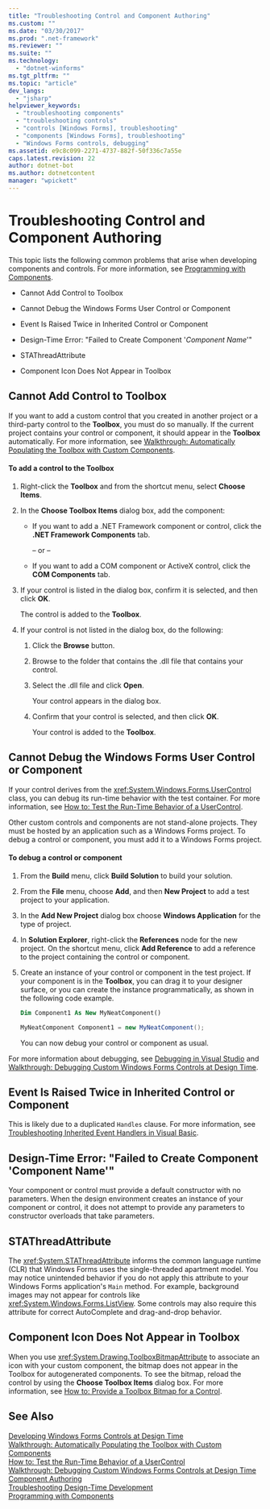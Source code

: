 ```yaml
---
title: "Troubleshooting Control and Component Authoring"
ms.custom: ""
ms.date: "03/30/2017"
ms.prod: ".net-framework"
ms.reviewer: ""
ms.suite: ""
ms.technology: 
  - "dotnet-winforms"
ms.tgt_pltfrm: ""
ms.topic: "article"
dev_langs: 
  - "jsharp"
helpviewer_keywords: 
  - "troubleshooting components"
  - "troubleshooting controls"
  - "controls [Windows Forms], troubleshooting"
  - "components [Windows Forms], troubleshooting"
  - "Windows Forms controls, debugging"
ms.assetid: e9c8c099-2271-4737-882f-50f336c7a55e
caps.latest.revision: 22
author: dotnet-bot
ms.author: dotnetcontent
manager: "wpickett"
---
```

# Troubleshooting Control and Component Authoring
This topic lists the following common problems that arise when developing components and controls. For more information, see [Programming with Components](http://msdn.microsoft.com/library/d4d4fcb4-e0b8-46b3-b679-7ee0026eb9e3).  
  
-   Cannot Add Control to Toolbox  
  
-   Cannot Debug the Windows Forms User Control or Component  
  
-   Event Is Raised Twice in Inherited Control or Component  
  
-   Design-Time Error: "Failed to Create Component '*Component Name*'"  
  
-   STAThreadAttribute  
  
-   Component Icon Does Not Appear in Toolbox  
  
## Cannot Add Control to Toolbox  
 If you want to add a custom control that you created in another project or a third-party control to the **Toolbox**, you must do so manually. If the current project contains your control or component, it should appear in the **Toolbox** automatically. For more information, see [Walkthrough: Automatically Populating the Toolbox with Custom Components](../../../../docs/framework/winforms/controls/walkthrough-automatically-populating-the-toolbox-with-custom-components.md).  
  
#### To add a control to the Toolbox  
  
1.  Right-click the **Toolbox** and from the shortcut menu, select **Choose Items**.  
  
2.  In the **Choose Toolbox Items** dialog box, add the component:  
  
    -   If you want to add a .NET Framework component or control, click the **.NET Framework Components** tab.  
  
         – or –  
  
    -   If you want to add a COM component or ActiveX control, click the **COM Components** tab.  
  
3.  If your control is listed in the dialog box, confirm it is selected, and then click **OK**.  
  
     The control is added to the **Toolbox**.  
  
4.  If your control is not listed in the dialog box, do the following:  
  
    1.  Click the **Browse** button.  
  
    2.  Browse to the folder that contains the .dll file that contains your control.  
  
    3.  Select the .dll file and click **Open**.  
  
         Your control appears in the dialog box.  
  
    4.  Confirm that your control is selected, and then click **OK**.  
  
         Your control is added to the **Toolbox**.  
  
## Cannot Debug the Windows Forms User Control or Component  
 If your control derives from the <xref:System.Windows.Forms.UserControl> class, you can debug its run-time behavior with the test container. For more information, see [How to: Test the Run-Time Behavior of a UserControl](../../../../docs/framework/winforms/controls/how-to-test-the-run-time-behavior-of-a-usercontrol.md).  
  
 Other custom controls and components are not stand-alone projects. They must be hosted by an application such as a Windows Forms project. To debug a control or component, you must add it to a Windows Forms project.  
  
#### To debug a control or component  
  
1.  From the **Build** menu, click **Build Solution** to build your solution.  
  
2.  From the **File** menu, choose **Add**, and then **New Project** to add a test project to your application.  
  
3.  In the **Add New Project** dialog box choose **Windows Application** for the type of project.  
  
4.  In **Solution Explorer**, right-click the **References** node for the new project. On the shortcut menu, click **Add Reference** to add a reference to the project containing the control or component.  
  
5.  Create an instance of your control or component in the test project. If your component is in the **Toolbox**, you can drag it to your designer surface, or you can create the instance programmatically, as shown in the following code example.  
  
    ```vb  
    Dim Component1 As New MyNeatComponent()  
    ```  
  
    ```csharp  
    MyNeatComponent Component1 = new MyNeatComponent();  
    ```  
  
     You can now debug your control or component as usual.  
  
 For more information about debugging, see [Debugging in Visual Studio](/visualstudio/debugger/debugging-in-visual-studio) and [Walkthrough: Debugging Custom Windows Forms Controls at Design Time](../../../../docs/framework/winforms/controls/walkthrough-debugging-custom-windows-forms-controls-at-design-time.md).  
  
## Event Is Raised Twice in Inherited Control or Component  
 This is likely due to a duplicated `Handles` clause. For more information, see [Troubleshooting Inherited Event Handlers in Visual Basic](~/docs/visual-basic/programming-guide/language-features/events/troubleshooting-inherited-event-handlers.md).  
  
## Design-Time Error: "Failed to Create Component 'Component Name'"  
 Your component or control must provide a default constructor with no parameters. When the design environment creates an instance of your component or control, it does not attempt to provide any parameters to constructor overloads that take parameters.  
  
## STAThreadAttribute  
 The <xref:System.STAThreadAttribute> informs the common language runtime (CLR) that Windows Forms uses the single-threaded apartment model. You may notice unintended behavior if you do not apply this attribute to your Windows Forms application's `Main` method. For example, background images may not appear for controls like <xref:System.Windows.Forms.ListView>. Some controls may also require this attribute for correct AutoComplete and drag-and-drop behavior.  
  
## Component Icon Does Not Appear in Toolbox  
 When you use <xref:System.Drawing.ToolboxBitmapAttribute> to associate an icon with your custom component, the bitmap does not appear in the Toolbox for autogenerated components. To see the bitmap, reload the control by using the **Choose Toolbox Items** dialog box. For more information, see [How to: Provide a Toolbox Bitmap for a Control](../../../../docs/framework/winforms/controls/how-to-provide-a-toolbox-bitmap-for-a-control.md).  
  
## See Also  
 [Developing Windows Forms Controls at Design Time](../../../../docs/framework/winforms/controls/developing-windows-forms-controls-at-design-time.md)   
 [Walkthrough: Automatically Populating the Toolbox with Custom Components](../../../../docs/framework/winforms/controls/walkthrough-automatically-populating-the-toolbox-with-custom-components.md)   
 [How to: Test the Run-Time Behavior of a UserControl](../../../../docs/framework/winforms/controls/how-to-test-the-run-time-behavior-of-a-usercontrol.md)   
 [Walkthrough: Debugging Custom Windows Forms Controls at Design Time](../../../../docs/framework/winforms/controls/walkthrough-debugging-custom-windows-forms-controls-at-design-time.md)   
 [Component Authoring](http://msdn.microsoft.com/library/4a5a5e49-0378-4a31-83bc-24da0f1a727d)   
 [Troubleshooting Design-Time Development](http://msdn.microsoft.com/library/e048d08e-fa7c-4be8-b238-4abaa199a0a6)   
 [Programming with Components](http://msdn.microsoft.com/library/d4d4fcb4-e0b8-46b3-b679-7ee0026eb9e3)
